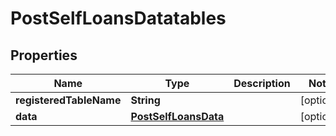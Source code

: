 # PostSelfLoansDatatables

## Properties
Name | Type | Description | Notes
------------ | ------------- | ------------- | -------------
**registeredTableName** | **String** |  |  [optional]
**data** | [**PostSelfLoansData**](PostSelfLoansData.md) |  |  [optional]
